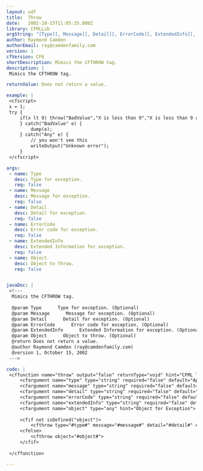 ```yaml
---
layout: udf
title:  Throw
date:   2002-10-15T11:05:35.000Z
library: CFMLLib
argString: "[Type][, Message][, Detail][, ErrorCode][, ExtendedInfo][, Object]"
author: Raymond Camden
authorEmail: ray@camdenfamily.com
version: 1
cfVersion: CF6
shortDescription: Mimics the CFTHROW tag.
description: |
 Mimics the CFTHROW tag.

returnValue: Does not return a value.

example: |
 <cfscript>
 x = 1;
 try {
     if(x lt 9) throw("BadValue","X is less than 9","X is less than 9 and this is bad because....",9900);
     } catch("BadValue" e) {
         dump(e);
     } catch("Any" e) {
         // you won't see this
         writeOutput("Unknown error");
     }
 </cfscript>

args:
 - name: Type
   desc: Type for exception.
   req: false
 - name: Message
   desc: Message for exception.
   req: false
 - name: Detail
   desc: Detail for exception.
   req: false
 - name: ErrorCode
   desc: Error code for exception.
   req: false
 - name: ExtendedInfo
   desc: Extended Information for exception.
   req: false
 - name: Object
   desc: Object to throw.
   req: false


javaDoc: |
 <!---
  Mimics the CFTHROW tag.
  
  @param Type      Type for exception. (Optional)
  @param Message      Message for exception. (Optional)
  @param Detail      Detail for exception. (Optional)
  @param ErrorCode      Error code for exception. (Optional)
  @param ExtendedInfo      Extended Information for exception. (Optional)
  @param Object      Object to throw. (Optional)
  @return Does not return a value. 
  @author Raymond Camden (ray@camdenfamily.com) 
  @version 1, October 15, 2002 
 --->

code: |
 <cffunction name="throw" output="false" returnType="void" hint="CFML Throw wrapper">
     <cfargument name="type" type="string" required="false" default="Application" hint="Type for Exception">
     <cfargument name="message" type="string" required="false" default="" hint="Message for Exception">
     <cfargument name="detail" type="string" required="false" default="" hint="Detail for Exception">
     <cfargument name="errorCode" type="string" required="false" default="" hint="Error Code for Exception">
     <cfargument name="extendedInfo" type="string" required="false" default="" hint="Extended Info for Exception">
     <cfargument name="object" type="any" hint="Object for Exception">
     
     <cfif not isDefined("object")>
         <cfthrow type="#type#" message="#message#" detail="#detail#" errorCode="#errorCode#" extendedInfo="#extendedInfo#">
     <cfelse>
         <cfthrow object="#object#">
     </cfif>
     
 </cffunction>

---
```


